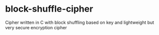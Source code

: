 # block-shuffle-cipher
Cipher written in C with block shuffling based on key and lightweight but very secure encryption cipher
